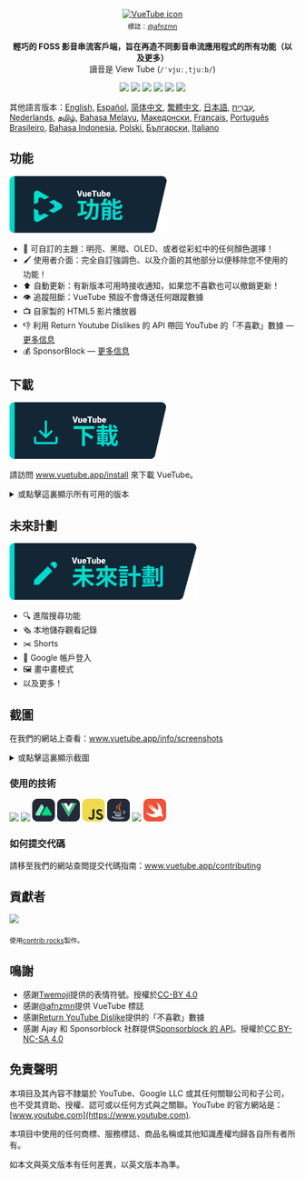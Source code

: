 <p align="center">
  <a href="https://vuetube.app/">
    <img src="https://cdn.discordapp.com/attachments/751596360108605500/980418672331988992/VueTube_Dark.svg" alt="VueTube icon" width="500"/>
  </a>
  </br>
  <sub>標誌：<a href="https://github.com/afnzmn">@afnzmn</a></sub>
  </br>
  </br>
<strong>輕巧的 FOSS 影音串流客戶端，旨在再造不同影音串流應用程式的所有功能（以及更多）</strong>
</br>
讀音是 View Tube (<code>/ˈvjuːˌtjuːb/</code>)
</p>

<p align="center">
  <a href="https://github.com/VueTubeApp/VueTube/blob/main/LICENSE" alt="License"><img src="https://img.shields.io/github/license/VueTubeApp/VueTube"></img></a>
  <a href="https://github.com/VueTubeApp/VueTube/actions/workflows/ci.yml" alt="CI"><img src="https://github.com/VueTubeApp/VueTube/actions/workflows/ci.yml/badge.svg"></img></a>
  <a href="https://reddit.com/r/vuetube" alt="Reddit"><img src="https://img.shields.io/reddit/subreddit-subscribers/vuetube?label=r%2FVuetube&logo=reddit&logoColor=white"></img></a>
  <a href="https://t.me/VueTube" alt="Telegram"><img src="https://img.shields.io/endpoint?label=VueTube&url=https%3A%2F%2Ftelegram-badge-4mbpu8e0fit4.runkit.sh%2F%3Furl%3Dhttps%3A%2F%2Ft.me%2FVuetube"></img></a>
  <a href="https://discord.gg/7P8KJrdd5W" alt="Discord"><img src="https://img.shields.io/discord/946587366242533377?label=Discord&style=flat&logo=discord&logoColor=white"></img></a>
  <a href="https://twitter.com/VueTubeApp" alt="Twitter"><img src="https://img.shields.io/twitter/follow/VueTubeApp?label=Follow&style=flat&logo=twitter"></img></a>
</p>

其他語言版本：[English,](readme.md) [Español,](readme.es.md) [简体中文,](readme.zh-hans.md) [繁體中文,](readme.zh-hant.md) [日本語,](readme.ja.md) [עִברִית,](readme.he.md) [Nederlands,](readme.nl.md) [தமிழ்,](readme.ta.md) [Bahasa Melayu,](readme.ms.md) [Македонски,](readme.mk.md) [Français,](readme.fr.md) [Português Brasileiro,](readme.pt-br.md) [Bahasa Indonesia,](readme.id.md) [Polski,](readme.pl.md) [Български,](readme.bg.md) [Italiano](readme.it.md)

## 功能

<img src="./resources/readme-zh-hant/Features.zh-hant.svg" alt="VueTube icon" height="100"/>

- 🎨 可自訂的主題：明亮、黑暗、OLED、或者從彩虹中的任何顏色選擇！
- 🖌️ 使用者介面：完全自訂強調色、以及介面的其他部分以便移除您不使用的功能！
- ⬆️ 自動更新：有新版本可用時接收通知，如果您不喜歡也可以撤銷更新！
- 👁️ 追蹤阻斷：VueTube 預設不會傳送任何跟蹤數據
- 📺 自家製的 HTML5 影片播放器
- 👎 利用 Return Youtube Dislikes 的 API 帶回 YouTube 的「不喜歡」數據 — [更多信息](https://www.returnyoutubedislike.com/)
- 💰 SponsorBlock — [更多信息](https://sponsor.ajay.app/)

## 下載

<img src="./resources/readme-zh-hant/Install.zh-hant.svg" alt="VueTube icon" height="100"/>

請訪問 www.vuetube.app/install 來下載 VueTube。

<details>
  <summary>或點擊這裏顯示所有可用的版本</summary>
<br />

### Android

| <a href=https://nightly.link/VueTubeApp/VueTube/workflows/ci/main/android.zip><img id="im" width="200" src=./resources/getunstable.png></a> | <a href=https://github.com/VueTubeApp/VueTube/releases/download/0.2/VueTube-Canary-June-15-2022.apk><img id="im" width="200" src=./resources/getcanary.png></a> | <a href=https://vuetube.app/install><img id="im" width="200" src=./resources/getstable.png></a> |
| ------------------------------------------------------------------------------------------------------------------------------------------- | --------------------------------------------------------------------------------------------------------------------------------------------------------------- | ----------------------------------------------------------------------------------------------- |
| 有最新的功能，並且經常有更新，但 bug 也最常見。                                                                                             | bug 比 unstable 較少，功能也比 stable 稍新。                                                                                                                    | 由於 VueTube 尚未完成開發，暫時未有 Stable 版本下載                                             |

### iOS

| <a href=https://nightly.link/VueTubeApp/VueTube/workflows/ci/main/iOS.zip><img id="im" width="200" src=./resources/getunstable.png></a> | <a href=https://cdn.discordapp.com/attachments/949908267855921163/972164558930198528/VueTube-Canary-May-6-2022.ipa><img id="im" width="200" src=./resources/getcanary.png></a> | <a href=https://vuetube.app/install><img id="im" width="200" src=./resources/getstable.png></a> |
| --------------------------------------------------------------------------------------------------------------------------------------- | ------------------------------------------------------------------------------------------------------------------------------------------------------------------------------ | ----------------------------------------------------------------------------------------------- |
| 有最新的功能，並且經常有更新，但 bug 也最常見。                                                                                         | bug 比 unstable 較少，功能也比 stable 稍新。                                                                                                                                   | 由於 VueTube 尚未完成開發，暫時未有 Stable 版本下載                                             |

</details>

## 未來計劃

<img src="./resources/readme-zh-hant/Plans.zh-hant.svg" alt="VueTube icon" height="100"/>

- 🔍 進階搜尋功能
- 🗞️ 本地儲存觀看記錄
- ✂️ Shorts
- 🧑 Google 帳戶登入
- 🖼️ 畫中畫模式
- 以及更多！

## 截圖

在我們的網站上查看：www.vuetube.app/info/screenshots

<details>
  <summary> 或點擊這裏顯示截圖  </summary>
<br />
  
<img src="https://vuetube.app/wtch.png" width="400">
<img src="https://vuetube.app/stng.png" width="400">
<img src="https://vuetube.app/srch.png" width="400">
     
</details>

### 使用的技術

<a href="https://capacitorjs.com/solution/vue"><img src="https://cdn.discordapp.com/attachments/953538236716814356/955694368742834176/Capacitator-Dark.svg" height=40/></a> <a href="https://vuetifyjs.com/"><img src="https://cdn.discordapp.com/attachments/810799100940255260/973719873467342908/Vuetify-Dark.svg" height=40/></a> <a href="https://nuxtjs.org/"><img src="https://github.com/tandpfun/skill-icons/raw/main/icons/NuxtJS-Dark.svg" height=40/></a> <a href="https://vuejs.org/"><img src="https://github.com/tandpfun/skill-icons/raw/main/icons/VueJS-Dark.svg" height=40/></a> <a href="https://javascript.com/"><img src="https://github.com/tandpfun/skill-icons/raw/main/icons/JavaScript.svg" height=40/></a> <a href="https://java.com/"><img src="https://github.com/tandpfun/skill-icons/raw/main/icons/Java-Dark.svg" height=40/></a> <a href="https://gradle.com/"><img src="https://cdn.discordapp.com/attachments/810799100940255260/955691550560636958/Gradle.svg" height=40/></a> <a href="https://developer.apple.com/swift/"><img src="https://github.com/tandpfun/skill-icons/raw/main/icons/Swift.svg" height=40/></a>

### 如何提交代碼

請移至我們的網站查閲提交代碼指南：www.vuetube.app/contributing

## 貢獻者

<a href="https://github.com/VueTubeApp/VueTube/graphs/contributors">
  <img src="https://contrib.rocks/image?repo=VueTubeApp/VueTube" />
</a>

<sub>使用[contrib.rocks](https://contrib.rocks)製作。</sub>

## 鳴謝

- 感謝[Twemoji](https://twemoji.twitter.com/)提供的表情符號。授權於[CC-BY 4.0](https://creativecommons.org/licenses/by/4.0/)
- 感謝[@afnzmn](https://github.com/afnzmn)提供 VueTube 標誌
- 感謝[Return YouTube Dislike](https://returnyoutubedislike.com)提供的「不喜歡」數據
- 感謝 Ajay 和 Sponsorblock 社群提供[Sponsorblock 的 API](http://sponsorblock.ajay.app/)。授權於[CC BY-NC-SA 4.0](https://creativecommons.org/licenses/by-nc-sa/4.0/)

## 免責聲明

本項目及其內容不隸屬於 YouTube、Google LLC 或其任何關聯公司和子公司，也不受其資助、授權、認可或以任何方式與之關聯。YouTube 的官方網站是：[www.youtube.com](https://www.youtube.com).

本項目中使用的任何商標、服務標誌、商品名稱或其他知識產權均歸各自所有者所有。

如本文與英文版本有任何差異，以英文版本為準。
